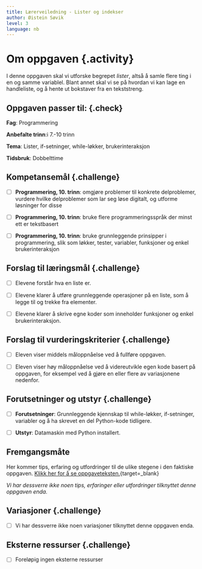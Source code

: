 ```yaml
---
title: Lærerveiledning - Lister og indekser
author: Øistein Søvik
level: 3
language: nb
---
```



# Om oppgaven {.activity}

I denne oppgaven skal vi utforske begrepet *lister*, altså å samle flere ting i
en og samme variablel. Blant annet skal vi se på hvordan vi kan lage en
handleliste, og å hente ut bokstaver fra en tekststreng.

## Oppgaven passer til: {.check}

 __Fag__: Programmering

 __Anbefalte trinn__:i 7.-10 trinn

 __Tema__: Lister, if-setninger, while-løkker, brukerinteraksjon

 __Tidsbruk__: Dobbelttime

## Kompetansemål {.challenge}

- [ ] __Programmering, 10. trinn__: omgjøre problemer til konkrete delproblemer,
      vurdere hvilke delproblemer som lar seg løse digitalt, og utforme
      løsninger for disse

- [ ] __Programmering, 10. trinn__: bruke flere programmeringsspråk der minst
      ett er tekstbasert

- [ ] __Programmering, 10. trinn__: bruke grunnleggende prinsipper i
      programmering, slik som løkker, tester, variabler, funksjoner og enkel
      brukerinteraksjon

## Forslag til læringsmål {.challenge}

- [ ] Elevene forstår hva en liste er.

- [ ] Elevene klarer å utføre grunnleggende operasjoner på en liste, som å legge
      til og trekke fra elementer.

- [ ] Elevene klarer å skrive egne koder som inneholder funksjoner og enkel
      brukerinteraksjon.

## Forslag til vurderingskriterier {.challenge}

- [ ] Eleven viser middels måloppnåelse ved å fullføre oppgaven.

- [ ] Eleven viser høy måloppnåelse ved å videreutvikle egen kode basert på
      oppgaven, for eksempel ved å gjøre en eller flere av variasjonene
      nedenfor.

## Forutsetninger og utstyr {.challenge}

- [ ] __Forutsetninger__: Grunnleggende kjennskap til while-løkker,
       if-setninger, variabler og å ha skrevet en del Python-kode tidligere.

- [ ] __Utstyr__: Datamaskin med Python installert.

## Fremgangsmåte

 Her kommer tips, erfaring og utfordringer til de ulike stegene i den faktiske
 oppgaven. [Klikk her for å se
 oppgaveteksten.](../lister_og_indekser/lister_og_indekser.html){target=_blank}

_Vi har dessverre ikke noen tips, erfaringer eller utfordringer tilknyttet denne
oppgaven enda._

## Variasjoner {.challenge}

- [ ] Vi har dessverre ikke noen variasjoner tilknyttet denne oppgaven enda.

## Eksterne ressurser {.challenge}

- [ ] Foreløpig ingen eksterne ressurser

